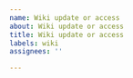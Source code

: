 ```yaml
---
name: Wiki update or access
about: Wiki update or access
title: Wiki update or access
labels: wiki
assignees: ''

---
```



